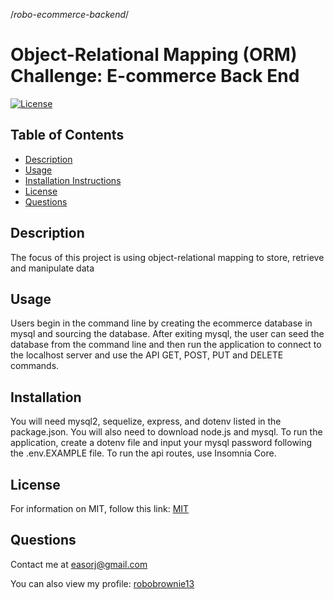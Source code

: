 /_robo-ecommerce-backend_/

# Object-Relational Mapping (ORM) Challenge: E-commerce Back End

[![License](https://img.shields.io/badge/license-MIT-green.svg)](https://opensource.org/licenses/MIT)

## Table of Contents

- [Description](#Description)
- [Usage](#Usage)
- [Installation Instructions](#Installation)
- [License](#License)
- [Questions](#Questions)

## Description

The focus of this project is using object-relational mapping to store, retrieve and manipulate data

## Usage

Users begin in the command line by creating the ecommerce database in mysql and sourcing the database. After exiting mysql, the user can seed the database from the command line and then run the application to connect to the localhost server and use the API GET, POST, PUT and DELETE commands.

## Installation

You will need mysql2, sequelize, express, and dotenv listed in the package.json. You will also need to download node.js and mysql. To run the application, create a dotenv file and input your mysql password following the .env.EXAMPLE file. To run the api routes, use Insomnia Core.

## License

For information on MIT, follow this link: [MIT](https://opensource.org/licenses/MIT)

## Questions

Contact me at easorj@gmail.com

You can also view my profile: [robobrownie13](https://github.com/robobrownie13)
